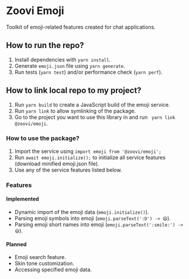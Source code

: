 # Zoovi Emoji

Toolkit of emoji-related features created for chat applications.

## How to run the repo?
1. Install dependencies with `yarn install`.
2. Generate `emoji.json` file using `yarn generate`.
3. Run tests (`yarn test`) and/or performance check (`yarn perf`).

## How to link local repo to my project?
1. Run `yarn build` to create a JavaScript build of the emoji service.
2. Run `yarn link` to allow symlinking of the package.
3. Go to the project you want to use this library in and run ` yarn link @zoovi/emoji`.

### How to use the package?
1. Import the service using `import emoji from '@zoovi/emoji';`
2. Run `await emoji.initialize();` to initialize all service features (download minified emoji.json file).
3. Use any of the service features listed below.

### Features
#### Implemented
- Dynamic import of the emoji data (`emoji.initialize()`).
- Parsing emoji symbols into emoji (`emoji.parseText(':D') -> 😄`).
- Parsing emoji short names into emoji (`emoji.parseText(':smile:') -> 😄`).

#### Planned
- Emoji search feature.
- Skin tone customization.
- Accessing specified emoji data.
